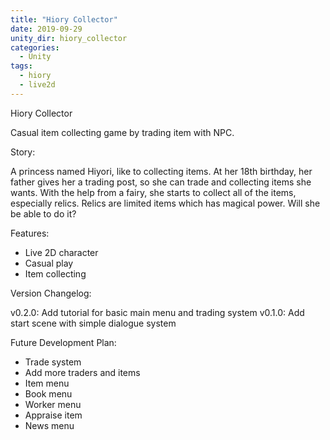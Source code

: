 ```yaml
---
title: "Hiory Collector"
date: 2019-09-29
unity_dir: hiory_collector
categories:
  - Unity
tags:
  - hiory
  - live2d
---
```


Hiory Collector

Casual item collecting game by trading item with NPC.



Story:

A princess named Hiyori, like to collecting items.
At her 18th birthday, her father gives her a trading post, so she can trade and collecting items she wants.
With the help from a fairy, she starts to collect all of the items, especially relics.
Relics are limited items which has magical power.
Will she be able to do it?



Features:
- Live 2D character
- Casual play
- Item collecting



Version Changelog:

v0.2.0: Add tutorial for basic main menu and trading system
v0.1.0: Add start scene with simple dialogue system



Future Development Plan:
- Trade system
- Add more traders and items
- Item menu
- Book menu
- Worker menu
- Appraise item
- News menu

